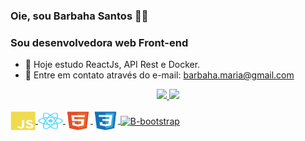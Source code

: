 ### Oie, sou Barbaha Santos 👋🏼
### Sou desenvolvedora web Front-end 

- 🌱 Hoje estudo ReactJs, API Rest e Docker.
- 💬 Entre em contato através do e-mail: barbaha.maria@gmail.com

<div align="center">
  <a href="https://github.com/barbaha">
  <img height="180em" src="https://github-readme-stats.vercel.app/api?username=barbaha&show_icons=true&theme=dracula&include_all_commits=true&count_private=true"/>
  <img height="180em" src="https://github-readme-stats.vercel.app/api/top-langs/?username=barbaha&layout=compact&langs_count=7&theme=dracula"/>
</div>
  

<div style="display: inline_block"><br>
  <img align="center" alt="B-Js" height="30" width="40" src="https://raw.githubusercontent.com/devicons/devicon/master/icons/javascript/javascript-plain.svg">
  <img align="center" alt="B-React" height="30" width="40" src="https://raw.githubusercontent.com/devicons/devicon/master/icons/react/react-original.svg">
  <img align="center" alt="B-HTML" height="30" width="40" src="https://raw.githubusercontent.com/devicons/devicon/master/icons/html5/html5-original.svg">
  <img align="center" alt="B-CSS" height="30" width="40" src="https://raw.githubusercontent.com/devicons/devicon/master/icons/css3/css3-original.svg">
  <img align="center" alt="B-bootstrap" height="30" width="40"  src="https://cdn.jsdelivr.net/gh/devicons/devicon/icons/bootstrap/bootstrap-plain-wordmark.svg">
</div>
